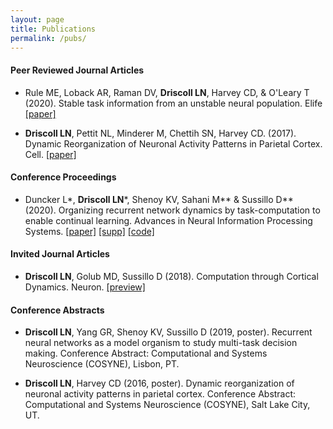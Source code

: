 ```yaml
---
layout: page
title: Publications
permalink: /pubs/
---
```


#### Peer Reviewed Journal Articles

* Rule ME, Loback AR, Raman DV, __Driscoll LN__, Harvey CD, & O'Leary T (2020). Stable task information from an unstable neural population. Elife [[paper]](/pdfs/Driscoll_2020.pdf)

* __Driscoll LN__, Pettit NL, Minderer M, Chettih SN, Harvey CD. (2017). Dynamic Reorganization of Neuronal Activity Patterns in Parietal Cortex. Cell. [[paper]](/pdfs/Driscoll_2017.pdf)

#### Conference Proceedings

* Duncker L\*, __Driscoll LN__\*, Shenoy KV, Sahani M\*\* & Sussillo D\*\* (2020). Organizing recurrent network dynamics by task-computation to enable continual learning. Advances in Neural Information Processing Systems. [[paper]](https://proceedings.neurips.cc/paper/2020/file/a576eafbce762079f7d1f77fca1c5cc2-Paper.pdf) [[supp]](https://proceedings.neurips.cc/paper/2020/file/a576eafbce762079f7d1f77fca1c5cc2-Supplemental.pdf) [[code]](https://github.com/LDlabs/seqMultiTaskRNN)

#### Invited Journal Articles
* __Driscoll LN__, Golub MD, Sussillo D (2018). Computation through Cortical Dynamics. Neuron. [[preview]](/pdfs/Driscoll_2018.pdf)

#### Conference Abstracts
* __Driscoll LN__, Yang GR, Shenoy KV, Sussillo D (2019, poster). Recurrent neural networks as a model organism to study multi-task decision making. Conference Abstract: Computational and Systems Neuroscience (COSYNE), Lisbon, PT.

* __Driscoll LN__, Harvey CD (2016, poster). Dynamic reorganization of neuronal activity patterns in parietal cortex. Conference Abstract: Computational and Systems Neuroscience (COSYNE), Salt Lake City, UT.
